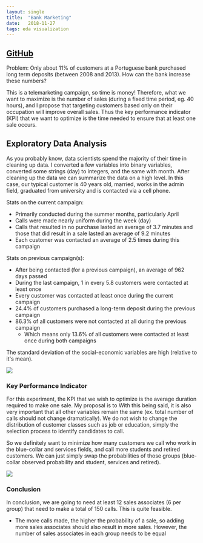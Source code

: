 ```yaml
---
layout: single
title:  "Bank Marketing"
date:   2018-11-27
tags: eda visualization
---
```


## [GitHub](https://github.com/mkm29/DataScience/blob/master/thinkful/unit/1/capstone/Bank%20Marketing.ipynb)

Problem: Only about 11% of customers at a Portuguese bank purchased long term deposits (between 2008 and 2013). How can the bank increase these numbers?

This is a telemarketing campaign, so time is money! Therefore, what we want to maximize is the number of sales (during a fixed time period, eg. 40 hours), and I propose that targeting customers based only on their occupation will improve overall sales. Thus the key performance indicator (KPI) that we want to optimize is the time needed to ensure that at least one sale occurs.

## Exploratory Data Analysis

As you probably know, data scientists spend the majority of their time in cleaning up data. I converted a few variables into binary variables, converted some strings (day) to integers, and the same with month. After cleaning up the data we can summarize the data on a high level. In this case, our typical customer is 40 years old, married, works in the admin field, graduated from university and is contacted via a cell phone. 

Stats on the current campaign:

  * Primarily conducted during the summer months, particularly April
  * Calls were made nearly uniform during the week (day)
  * Calls that resulted in no purchase lasted an average of 3.7 minutes and those that did result in a sale lasted an average of 9.2 minutes
  * Each customer was contacted an average of 2.5 times during this campaign
 
Stats on previous campaign(s):

  * After being contacted (for a previous campaign), an average of 962 days passed
  * During the last campaign, 1 in every 5.8 customers were contacted at least once
  * Every customer was contacted at least once during the current campaign
  * 24.4% of customers purchased a long-term deposit during the previous campaign
  * 86.3% of all customers were not contacted at all during the previous campaign
    * Which means only 13.6% of all customers were contacted at least once during both campaigns

The standard deviation of the social-economic variables are high (relative to it's mean).


<img src="{{site.baseurl}}/images/posts/1-eda-bar-plots.png">


### Key Performance Indicator

For this experiment, the KPI that we wish to optimize is the average duration required to make one sale. My proposal is to With this being said, it is also very important that all other variables remain the same (ex. total number of calls should not change dramatically). We do not wish to change the distribution of customer classes such as job or education, simply the selection process to identify candidates to call.

So we definitely want to minimize how many customers we call who work in the blue-collar and services fields, and call more students and retired customers. We can just simply swap the probabilities of those groups (blue-collar observed probability and student, services and retired).


<img src="{{site.baseurl}}/images/posts/1-eda-joint-kde-plot.png">


### Conclusion

In conclusion, we are going to need at least 12 sales associates (6 per group) that need to make a total of 150 calls. This is quite feasible.

  * The more calls made, the higher the probability of a sale, so adding more sales associates should also result in more sales. However, the number of sales associates in each group needs to be equal
